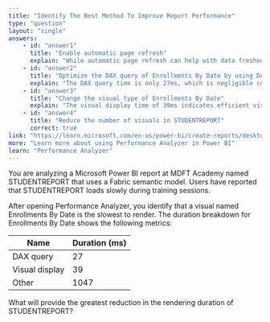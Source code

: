 ```yaml
---
title: "Identify The Best Method To Improve Report Performance"
type: "question"
layout: "single"
answers:
    - id: "answer1"
      title: "Enable automatic page refresh"
      explain: "While automatic page refresh can help with data freshness, it does not address the rendering performance issue. In fact, it adds overhead by periodically reloading data and re-rendering visuals, which could further impact performance."
    - id: "answer2"
      title: "Optimize the DAX query of Enrollments By Date by using DAX Studio"
      explain: "The DAX query time is only 27ms, which is negligible compared to the 'Other' duration of 1047ms. The performance bottleneck is not in the data retrieval but in the visual processing overhead."
    - id: "answer3"
      title: "Change the visual type of Enrollments By Date"
      explain: "The visual display time of 39ms indicates efficient visual rendering. The main performance issue lies in the 'Other' category (1047ms), which represents layout calculations and visual interaction overhead, not the visual type itself."
    - id: "answer4"
      title: "Reduce the number of visuals in STUDENTREPORT"
      correct: true
link: "https://learn.microsoft.com/en-us/power-bi/create-reports/desktop-performance-analyzer"
more: "Learn more about using Performance Analyzer in Power BI"
learn: "Performance Analyzer"
---
```

You are analyzing a Microsoft Power BI report at MDFT Academy named STUDENTREPORT that uses a Fabric semantic model. Users have reported that STUDENTREPORT loads slowly during training sessions.

After opening Performance Analyzer, you identify that a visual named Enrollments By Date is the slowest to render. The duration breakdown for Enrollments By Date shows the following metrics:

| Name           | Duration (ms) |
|----------------|---------------|
| DAX query      | 27           |
| Visual display | 39           |
| Other          | 1047         |

What will provide the greatest reduction in the rendering duration of STUDENTREPORT?
